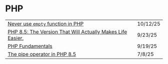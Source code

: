 # PHP

|                                                                                                                                                                                                        |         |
| ------------------------------------------------------------------------------------------------------------------------------------------------------------------------------------------------------ | ------- |
| [Never use `empty` function in PHP](https://app.daily.dev/posts/uub1gyssm)                                                                                                                             | 10/12/25 |
| [PHP 8.5: The Version That Will Actually Makes Life Easier.](https://app.daily.dev/posts/php-8-5-the-version-that-will-actually-makes-life-easier-the-developer-friendly-upgrade-you-ve-bee-qf57cswpz) | 9/23/25 |
| [PHP Fundamentals](https://laravel.com/learn/php-fundamentals)                                                                                                                                         | 9/19/25 |
| [The pipe operator in PHP 8.5](https://stitcher.io/blog/pipe-operator-in-php-85?ref=dailydev)                                                                                                          | 7/8/25  |
